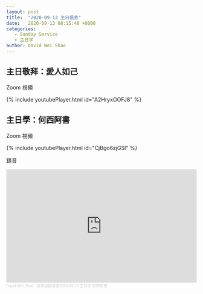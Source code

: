 ```yaml
---
layout: post
title:  "2020-09-13 主日信息"
date:   2020-09-13 08:15:48 +0000
categories:
   - Sunday Service
   - 主日学
author: David Wei Shao
---
```


## 主日敬拜：愛人如己
Zoom 視頻

{% include youtubePlayer.html id="A2HryxOOFJ8" %}


## 主日學：何西阿書

Zoom 視頻  

{% include youtubePlayer.html id="CjBgo6zjGSI" %}


錄音  
<div class="embed-responsive">
<iframe width="100%" height="300" scrolling="no" frameborder="no" allow="autoplay" src="https://w.soundcloud.com/player/?url=https%3A//api.soundcloud.com/tracks/892645405&color=%23ff5500&auto_play=false&hide_related=false&show_comments=true&show_user=true&show_reposts=false&show_teaser=true&visual=true"></iframe><div style="font-size: 10px; color: #cccccc;line-break: anywhere;word-break: normal;overflow: hidden;white-space: nowrap;text-overflow: ellipsis; font-family: Interstate,Lucida Grande,Lucida Sans Unicode,Lucida Sans,Garuda,Verdana,Tahoma,sans-serif;font-weight: 100;"><a href="https://soundcloud.com/david-weidong-shao" title="David Wei Shao" target="_blank" style="color: #cccccc; text-decoration: none;">David Wei Shao</a> · <a href="https://soundcloud.com/david-weidong-shao/2020-09-13a" title="常青谷国语堂2020-09-13 主日学  何西阿書" target="_blank" style="color: #cccccc; text-decoration: none;">常青谷国语堂2020-09-13 主日学  何西阿書</a></div>





